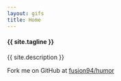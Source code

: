 ```yaml
---
layout: gifs
title: Home
---
```


#### {{ site.tagline }}

{{ site.description }}

Fork me on GitHub at [fusion94/humor](https://github.com/fusion94/humor)
